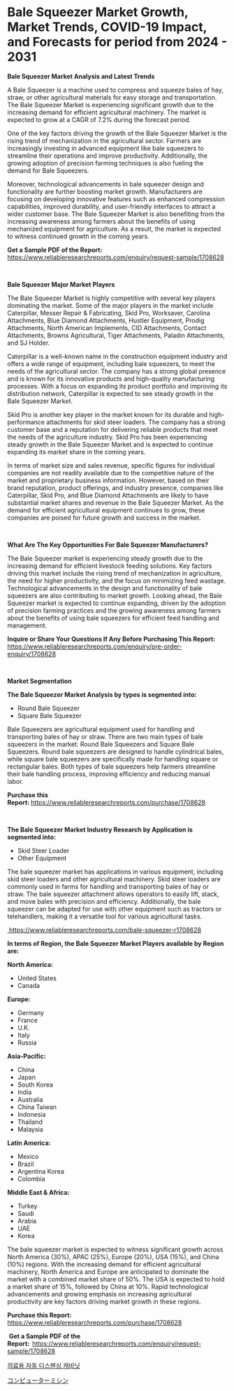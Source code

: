 <p><h1>Bale Squeezer Market Growth, Market Trends, COVID-19 Impact, and Forecasts for period from 2024 - 2031</h1></p><p><strong>Bale Squeezer Market Analysis and Latest Trends</strong></p>
<p><p>A Bale Squeezer is a machine used to compress and squeeze bales of hay, straw, or other agricultural materials for easy storage and transportation. The Bale Squeezer Market is experiencing significant growth due to the increasing demand for efficient agricultural machinery. The market is expected to grow at a CAGR of 7.2% during the forecast period.</p><p>One of the key factors driving the growth of the Bale Squeezer Market is the rising trend of mechanization in the agricultural sector. Farmers are increasingly investing in advanced equipment like bale squeezers to streamline their operations and improve productivity. Additionally, the growing adoption of precision farming techniques is also fueling the demand for Bale Squeezers.</p><p>Moreover, technological advancements in bale squeezer design and functionality are further boosting market growth. Manufacturers are focusing on developing innovative features such as enhanced compression capabilities, improved durability, and user-friendly interfaces to attract a wider customer base. The Bale Squeezer Market is also benefiting from the increasing awareness among farmers about the benefits of using mechanized equipment for agriculture. As a result, the market is expected to witness continued growth in the coming years.</p></p>
<p><strong>Get a Sample PDF of the Report:&nbsp;</strong> <a href="https://www.reliableresearchreports.com/enquiry/request-sample/1708628">https://www.reliableresearchreports.com/enquiry/request-sample/1708628</a></p>
<p>&nbsp;</p>
<p><strong>Bale Squeezer Major Market Players</strong></p>
<p><p>The Bale Squeezer Market is highly competitive with several key players dominating the market. Some of the major players in the market include Caterpillar, Messer Repair & Fabricating, Skid Pro, Worksaver, Carolina Attachments, Blue Diamond Attachments, Hustler Equipment, Prodig Attachments, North American Implements, CID Attachments, Contact Attachments, Browns Agricultural, Tiger Attachments, Paladin Attachments, and SJ Holder.</p><p>Caterpillar is a well-known name in the construction equipment industry and offers a wide range of equipment, including bale squeezers, to meet the needs of the agricultural sector. The company has a strong global presence and is known for its innovative products and high-quality manufacturing processes. With a focus on expanding its product portfolio and improving its distribution network, Caterpillar is expected to see steady growth in the Bale Squeezer Market.</p><p>Skid Pro is another key player in the market known for its durable and high-performance attachments for skid steer loaders. The company has a strong customer base and a reputation for delivering reliable products that meet the needs of the agriculture industry. Skid Pro has been experiencing steady growth in the Bale Squeezer Market and is expected to continue expanding its market share in the coming years.</p><p>In terms of market size and sales revenue, specific figures for individual companies are not readily available due to the competitive nature of the market and proprietary business information. However, based on their brand reputation, product offerings, and industry presence, companies like Caterpillar, Skid Pro, and Blue Diamond Attachments are likely to have substantial market shares and revenue in the Bale Squeezer Market. As the demand for efficient agricultural equipment continues to grow, these companies are poised for future growth and success in the market.</p></p>
<p>&nbsp;</p>
<p><strong>What Are The Key Opportunities For Bale Squeezer Manufacturers?</strong></p>
<p><p>The Bale Squeezer market is experiencing steady growth due to the increasing demand for efficient livestock feeding solutions. Key factors driving this market include the rising trend of mechanization in agriculture, the need for higher productivity, and the focus on minimizing feed wastage. Technological advancements in the design and functionality of bale squeezers are also contributing to market growth. Looking ahead, the Bale Squeezer market is expected to continue expanding, driven by the adoption of precision farming practices and the growing awareness among farmers about the benefits of using bale squeezers for efficient feed handling and management.</p></p>
<p><strong>Inquire or Share Your Questions If Any Before Purchasing This Report:</strong> <a href="https://www.reliableresearchreports.com/enquiry/pre-order-enquiry/1708628">https://www.reliableresearchreports.com/enquiry/pre-order-enquiry/1708628</a></p>
<p>&nbsp;</p>
<p><strong>Market Segmentation</strong></p>
<p><strong>The Bale Squeezer Market Analysis by types is segmented into:</strong></p>
<p><ul><li>Round Bale Squeezer</li><li>Square Bale Squeezer</li></ul></p>
<p><p>Bale Squeezers are agricultural equipment used for handling and transporting bales of hay or straw. There are two main types of bale squeezers in the market: Round Bale Squeezers and Square Bale Squeezers. Round bale squeezers are designed to handle cylindrical bales, while square bale squeezers are specifically made for handling square or rectangular bales. Both types of bale squeezers help farmers streamline their bale handling process, improving efficiency and reducing manual labor.</p></p>
<p><strong>Purchase this Report:&nbsp;</strong><a href="https://www.reliableresearchreports.com/purchase/1708628">https://www.reliableresearchreports.com/purchase/1708628</a></p>
<p>&nbsp;</p>
<p><strong>The Bale Squeezer Market Industry Research by Application is segmented into:</strong></p>
<p><ul><li>Skid Steer Loader</li><li>Other Equipment</li></ul></p>
<p><p>The bale squeezer market has applications in various equipment, including skid steer loaders and other agricultural machinery. Skid steer loaders are commonly used in farms for handling and transporting bales of hay or straw. The bale squeezer attachment allows operators to easily lift, stack, and move bales with precision and efficiency. Additionally, the bale squeezer can be adapted for use with other equipment such as tractors or telehandlers, making it a versatile tool for various agricultural tasks.</p></p>
<p><a href="https://www.reliableresearchreports.com/bale-squeezer-r1708628">&nbsp;https://www.reliableresearchreports.com/bale-squeezer-r1708628</a></p>
<p><strong>In terms of Region, the Bale Squeezer Market Players available by Region are:</strong></p>
<p>
    <p> <strong> North America: </strong>
        <ul>
            <li>United States</li>
            <li>Canada</li>
        </ul>
        </p> 
    <p> <strong> Europe: </strong>
        <ul>
            <li>Germany</li>
            <li>France</li>
            <li>U.K.</li>
            <li>Italy</li>
            <li>Russia</li>
        </ul>
        </p> 
    <p> <strong> Asia-Pacific: </strong>
        <ul>
            <li>China</li>
            <li>Japan</li>
            <li>South Korea</li>
            <li>India</li>
            <li>Australia</li>
            <li>China Taiwan</li>
            <li>Indonesia</li>
            <li>Thailand</li>
            <li>Malaysia</li>
        </ul>
        </p> 
    <p> <strong> Latin America: </strong>
        <ul>
            <li>Mexico</li>
            <li>Brazil</li>
            <li>Argentina Korea</li>
            <li>Colombia</li>
        </ul>
        </p> 
    <p> <strong> Middle East & Africa: </strong>
        <ul>
            <li>Turkey</li>
            <li>Saudi</li>
            <li>Arabia</li>
            <li>UAE</li>
            <li>Korea</li>
        </ul>
    </p>
    </p>
<p><p>The bale squeezer market is expected to witness significant growth across North America (30%), APAC (25%), Europe (20%), USA (15%), and China (10%) regions. With the increasing demand for efficient agricultural machinery, North America and Europe are anticipated to dominate the market with a combined market share of 50%. The USA is expected to hold a market share of 15%, followed by China at 10%. Rapid technological advancements and growing emphasis on increasing agricultural productivity are key factors driving market growth in these regions.</p></p>
<p><strong>Purchase this Report: </strong><a href="https://www.reliableresearchreports.com/purchase/1708628">https://www.reliableresearchreports.com/purchase/1708628</a></p>
<p>&nbsp;<strong>Get a Sample PDF of the Report:&nbsp;&nbsp;</strong><a href="https://www.reliableresearchreports.com/enquiry/request-sample/1708628">https://www.reliableresearchreports.com/enquiry/request-sample/1708628</a></p>
<p><strong></strong></p>
<p><p><a href="https://medium.com/@emmettsaynford43546/%EC%9D%98%EB%A3%8C-%EC%9E%90%EB%8F%99-%EB%B6%84%ED%8F%AC-%EC%BA%90%EB%B9%84%EB%8B%9B-%EC%8B%9C%EC%9E%A5-%EC%8B%9C%EC%9E%A5-cagr-%EC%8B%9C%EC%9E%A5-%EB%8F%99%ED%96%A5-%EB%B0%8F-%EC%84%B1%EC%9E%A5-%EC%A0%84%EB%9E%B5%EC%97%90-%EB%8C%80%ED%95%9C-%ED%86%B5%EC%B0%B0%EB%A0%A5-7a98d7e9f64f">의료용 자동 디스펜싱 캐비닛</a></p><p><a href="https://medium.com/@carlieshields/%E3%82%B3%E3%83%B3%E3%83%94%E3%83%A5%E3%83%BC%E3%82%BF%E3%83%BC%E5%88%B6%E5%BE%A1%E3%81%AE%E3%83%9F%E3%82%B7%E3%83%B3%E5%B8%82%E5%A0%B4%E8%A6%8F%E6%A8%A1%E3%81%A8%E5%B8%82%E5%A0%B4%E5%8B%95%E5%90%91-%E5%AE%8C%E5%85%A8%E3%81%AA%E7%94%A3%E6%A5%AD%E6%A6%82%E8%A6%81-2024%E5%B9%B4%E3%81%8B%E3%82%892031%E5%B9%B4-8a102297e497">コンピューターミシン</a></p></p>